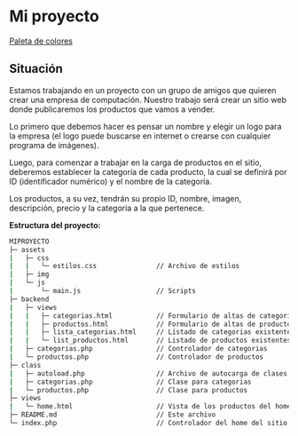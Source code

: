 # Mi proyecto


[Paleta de colores](https://colorhunt.co/palette/f6f1f1afd3e219a7ce146c94)

## Situación

Estamos trabajando en un proyecto con un grupo de amigos que quieren crear una empresa de computación. Nuestro trabajo será crear un sitio web donde publicaremos los productos que vamos a vender.

Lo primero que debemos hacer es pensar un nombre y elegir un logo para la empresa (el logo puede buscarse en internet o crearse con cualquier programa de imágenes).

Luego, para comenzar a trabajar en la carga de productos en el sitio, deberemos establecer la categoría de cada producto, la cual se definirá por ID (identificador numérico) y el nombre de la categoría.

Los productos, a su vez, tendrán su propio ID, nombre, imagen, descripción, precio y la categoría a la que pertenece.

**Estructura del proyecto:**

```bash
MIPROYECTO
├─ assets
|   ├─ css
|   |   └─ estilos.css               // Archivo de estilos
|   ├─ img
|   └─ js
|       └─ main.js                   // Scripts
├─ backend
|   ├─ views
|   |   ├─ categorias.html           // Formulario de altas de categorias
|   |   ├─ productos.html            // Formulario de altas de productos
|   |   ├─ lista_categorias.html     // Listado de categorias existentes
|   |   └─ list_productos.html       // Listado de productos existentes
|   ├─ categorias.php                // Controlador de categorias
|   └─ productos.php                 // Controlador de productos
├─ class
|   ├─ autoload.php                  // Archivo de autocarga de clases
|   ├─ categorias.php                // Clase para categorias
|   └─ productos.php                 // Clase para productos
├─ views
|   └─ home.html                     // Vista de los productos del home del sitio
├─ README.md                         // Este archivo
└─ index.php                         // Controlador del home del sitio
```
